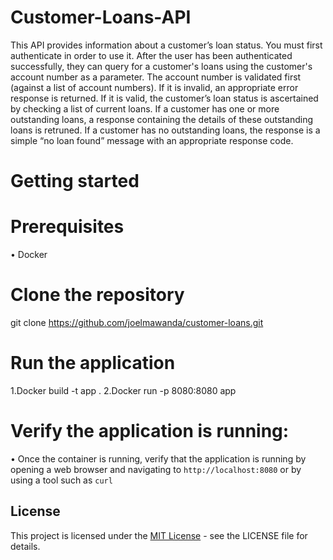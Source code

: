 # Customer-Loans-API
This API provides information about a customer’s loan status. You must first authenticate in order to use it. After the user has been authenticated successfully, they can query for a customer's loans using the customer's account number as a parameter. The account number is validated first (against a list of account numbers).
If it is invalid, an appropriate error response is returned. If it is valid, the customer’s loan status is ascertained by checking a list of current loans.
If a customer has one or more outstanding loans, a response containing the details of these outstanding loans is retruned. If a customer has no outstanding loans, the response is a simple “no loan found” message with an appropriate response code.

# Getting started
# Prerequisites
  •	Docker
# Clone the repository
git clone https://github.com/joelmawanda/customer-loans.git
# Run the application
  1.Docker build -t app .
  2.Docker run -p 8080:8080 app
# Verify the application is running:
  • Once the container is running, verify that the application is running by 
    opening a web browser and navigating to `http://localhost:8080` or by 
    using a tool such as `curl`

## License
This project is licensed under the [MIT License](LICENSE) - see the LICENSE file for details.





